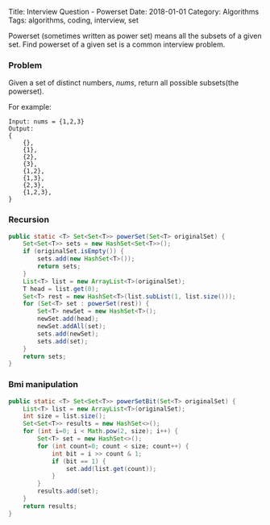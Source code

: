 Title: Interview Question - Powerset
Date: 2018-01-01
Category: Algorithms
Tags: algorithms, coding, interview, set

Powerset (sometimes written as power set) means all the subsets of a given set. Find powerset of a given set is a common interview problem.

### Problem

Given a set of distinct numbers, $nums$, return all possible subsets(the powerset).

For example:

```
Input: nums = {1,2,3}
Output: 
{
    {},
    {1},
    {2},
    {3},
    {1,2},
    {1,3},
    {2,3},
    {1,2,3},
}
```

### Recursion

```java
public static <T> Set<Set<T>> powerSet(Set<T> originalSet) {
    Set<Set<T>> sets = new HashSet<Set<T>>();
    if (originalSet.isEmpty()) {
        sets.add(new HashSet<T>());
        return sets;
    }
    List<T> list = new ArrayList<T>(originalSet);
    T head = list.get(0);
    Set<T> rest = new HashSet<T>(list.subList(1, list.size())); 
    for (Set<T> set : powerSet(rest)) {
        Set<T> newSet = new HashSet<T>();
        newSet.add(head);
        newSet.addAll(set);
        sets.add(newSet);
        sets.add(set);
    }       
    return sets;
}  
```

### Bmi manipulation

```java
public static <T> Set<Set<T>> powerSetBit(Set<T> originalSet) {
	List<T> list = new ArrayList<T>(originalSet);
	int size = list.size();
	Set<Set<T>> results = new HashSet<>();
	for (int i=0; i < Math.pow(2, size); i++) {
		Set<T> set = new HashSet<>();
		for (int count=0; count < size; count++) {
			int bit = i >> count & 1;
			if (bit == 1) {
				set.add(list.get(count));
			}
		}
		results.add(set);
	}
	return results;
}
```
